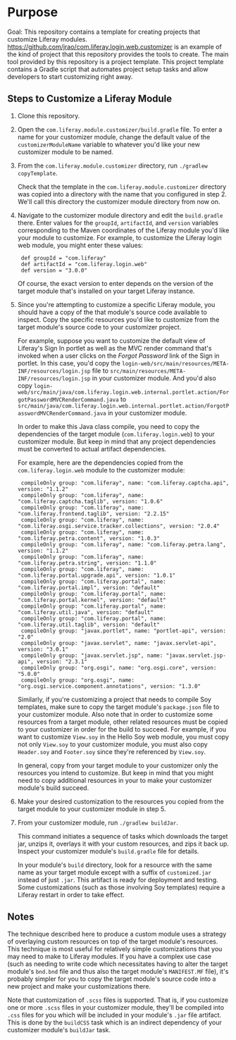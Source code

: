 # Purpose

Goal: This repository contains a template for creating projects that customize Liferay modules. https://github.com/jrao/com.liferay.login.web.customizer is an example of the kind of project that this repository provides the tools to create. The main tool provided by this repository is a project template. This project template contains a Gradle script that automates project setup tasks and allow developers to start customizing right away.

## Steps to Customize a Liferay Module

1. Clone this repository.

2. Open the `com.liferay.module.customizer/build.gradle` file. To enter a name for your customizer module, change the default value of the `customizerModuleName` variable to whatever you'd like your new customizer module to be named.

3. From the `com.liferay.module.customizer` directory, run `./gradlew copyTemplate`.

	Check that the template in the `com.liferay.module.customizer` directory was copied into a directory with the name that you configured in step 2. We'll call this directory the customizer module directory from now on.

4. Navigate to the customizer module directory and edit the `build.gradle` there. Enter values for the `groupId`, `artifactId`, and `version` variables corresponding to the Maven coordinates of the Liferay module you'd like your module to customize. For example, to customize the Liferay login web module, you might enter these values:

		def groupId = "com.liferay"
		def artifactId = "com.liferay.login.web"
		def version = "3.0.0"

	Of course, the exact version to enter depends on the version of the target module that's installed on your target Liferay instance.

5. Since you're attempting to customize a specific Liferay module, you should have a copy of the that module's source code available to inspect. Copy the specific resources you'd like to customize from the target module's source code to your customizer project.

	For example, suppose you want to customize the default view of Liferay's Sign In portlet as well as the MVC render command that's invoked when a user clicks on the *Forgot Password* link of the Sign in portlet. In this case, you'd copy the `login-web/src/main/resources/META-INF/resources/login.jsp` file to `src/main/resources/META-INF/resources/login.jsp` in your customizer module. And you'd also copy `login-web/src/main/java/com.liferay.login.web.internal.portlet.action/ForgotPasswordMVCRenderCommand.java` to `src/main/java/com.liferay.login.web.internal.portlet.action/ForgotPasswordMVCRenderCommand.java` in your customizer module.
	
	In order to make this Java class compile, you need to copy the dependencies of the target module (`com.liferay.login.web`) to your customizer module. But keep in mind that any project dependencies must be converted to actual artifact dependencies.
	
	For example, here are the dependencies copied from the `com.liferay.login.web` module to the customizer module:
	
		compileOnly group: "com.liferay", name: "com.liferay.captcha.api", version: "1.1.2"
		compileOnly group: "com.liferay", name: "com.liferay.captcha.taglib", version: "1.0.6"
		compileOnly group: "com.liferay", name: "com.liferay.frontend.taglib", version: "2.2.15"
		compileOnly group: "com.liferay", name: "com.liferay.osgi.service.tracker.collections", version: "2.0.4"
		compileOnly group: "com.liferay", name: "com.liferay.petra.content", version: "1.0.3"
		compileOnly group: "com.liferay", name: "com.liferay.petra.lang", version: "1.1.2"
		compileOnly group: "com.liferay", name: "com.liferay.petra.string", version: "1.1.0"
		compileOnly group: "com.liferay", name: "com.liferay.portal.upgrade.api", version: "1.0.1"
		compileOnly group: "com.liferay.portal", name: "com.liferay.portal.impl", version: "default"
		compileOnly group: "com.liferay.portal", name: "com.liferay.portal.kernel", version: "default"
		compileOnly group: "com.liferay.portal", name: "com.liferay.util.java", version: "default"
		compileOnly group: "com.liferay.portal", name: "com.liferay.util.taglib", version: "default"
		compileOnly group: "javax.portlet", name: "portlet-api", version: "2.0"
		compileOnly group: "javax.servlet", name: "javax.servlet-api", version: "3.0.1"
		compileOnly group: "javax.servlet.jsp", name: "javax.servlet.jsp-api", version: "2.3.1"
		compileOnly group: "org.osgi", name: "org.osgi.core", version: "5.0.0"
		compileOnly group: "org.osgi", name: "org.osgi.service.component.annotations", version: "1.3.0"
	
	Similarly, if you're customizing a project that needs to compile Soy templates, make sure to copy the target module's `package.json` file to your customizer module. Also note that in order to customize some resources from a target module, other related resources must be copied to your customizer in order for the build to succeed. For example, if you want to customize `View.soy` in the Hello Soy web module, you must copy not only `View.soy` to your customizer module, you must also copy `Header.soy` and `Footer.soy` since they're referenced by `View.soy`.
	
	In general, copy from your target module to your customizer only the resources you intend to customize. But keep in mind that you might need to copy additional resources in your to make your customizer module's build succeed.

6. Make your desired customization to the resources you copied from the target module to your customizer module in step 5.

7. From your customizer module, run `./gradlew buildJar`.
   
   This command initiates a sequence of tasks which downloads the target jar, unzips it, overlays it with your custom resources, and zips it back up. Inspect your customizer module's `build.gradle` file for details.

	In your module's `build` directory, look for a resource with the same name as your target module except with a suffix of `customized.jar` instead of just `.jar`. This artifact is ready for deployment and testing. Some customizations (such as those involving Soy templates) require a Liferay restart in order to take effect.

## Notes

The technique described here to produce a custom module uses a strategy of overlaying custom resources on top of the target module's resources. This technique is most useful for relatively simple customizations that you may need to make to Liferay modules. If you have a complex use case (such as needing to write code which necessitates having to alter the target module's `bnd.bnd` file and thus also the target module's `MANIFEST.MF` file), it's probably simpler for you to copy the target module's source code into a new project and make your customizations there.

Note that customization of `.scss` files is supported. That is, if you customize one or more `.scss` files in your customizer module, they'll be compiled into `.css` files for you which will be included in your module's `.jar` file artifact. This is done by the `buildCSS` task which is an indirect dependency of your customizer module's `buildJar` task.

